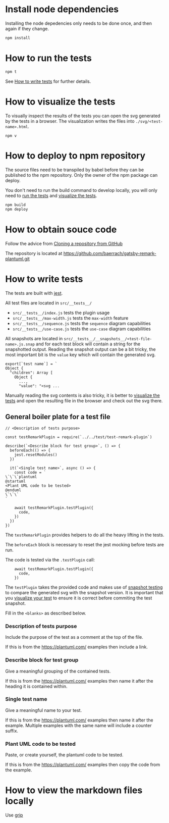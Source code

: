 # Install node dependencies #

Installing the node depedencies only needs to be done once, and then again if
they change.

```bash
npm install
```

# How to run the tests #

```bash
npm t
```

See [How to write tests](#how-to-write-tests) for further details.

# How to visualize the tests #

To visually inspect the results of the tests you can open the svg generated by
the tests in a browser. The visualization writes the files into
`./svg/<test-name>.html`.

```
npm v
```

# How to deploy to npm repository #

The source files need to be transpiled by babel before they can be published to
the npm repository. Only the owner of the npm package can deploy.

You don't need to run the build command to develop locally, you will only need
to [run the tests](#how-to-test) and [visualize the tests](#how-to-visualize-the-tests).

```bash
npm build
npm deploy
```

# How to obtain souce code #

Follow the advice from [Cloning a repository from GitHub](https://help.github.com/en/github/creating-cloning-and-archiving-repositories/cloning-a-repository-from-github)

The repository is located at https://github.com/baerrach/gatsby-remark-plantuml.git

# How to write tests #

The tests are built with [jest](https://jestjs.io).

All test files are located in `src/__tests__/`

* `src/__tests__/index.js` tests the plugin usage
* `src/__tests__/max-width.js` tests the `max-width` feature
* `src/__tests__/sequence.js` tests the `sequence` diagram capabilities
* `src/__tests__/use-case.js` tests the `use-case` diagram capabilities

All snapshots are located in `src/__tests__/__snapshots__/<test-file-name>.js.snap` and
for each test block will contain a string for the snapshotted output. Reading
the snapshot output can be a bit tricky, the most important bit is the `value`
key which will contain the generated svg.

```
export[`test name`] = `
Object {
  "children": Array [
    Object {
      ...,
      "value": "<svg ...
```

Manually reading the svg contents is also tricky, it is better to [visualize the
tests](#how-to-visualize-the-tests) and open the resulting file in the browser
and check out the svg there.

## General boiler plate for a test file ##

```
// <Description of tests purpose>

const testRemarkPlugin = require(`../../test/test-remark-plugin`)

describe(`<Describe block for test group>`, () => {
  beforeEach(() => {
    jest.resetModules()
  })

  it(`<Single test name>`, async () => {
    const code = `
\`\`\`plantuml
@startuml
<Plant UML code to be tested>
@enduml
\`\`\`
`

    await testRemarkPlugin.testPlugin({
      code,
    })
  })
})
```

The `testRemarkPlugin` provides helpers to do all the heavy lifting in the
tests.

The `beforeEach` block is necessary to reset the jest mocking before tests are
run.

The code is tested via the `.testPlugin` call:

```
    await testRemarkPlugin.testPlugin({
      code,
    })
```

The `testPlugin` takes the provided code and makes use of [snapshot
testing](https://jestjs.io/docs/en/snapshot-testing) to compare the generated
svg with the snapshot version. It is important that you [visualize your
test](http://localhost:6419/#how-to-visualize-the-tests) to ensure it is correct
before commiting the test snapshot.

Fill in the `<blanks>` as described below.

### Description of tests purpose ###

Include the purpose of the test as a comment at the top of the file.

If this is from the <https://plantuml.com/> examples then include a link.

### Describe block for test group ###

Give a meaningful grouping of the contained tests.

If this is from the <https://plantuml.com/> examples then name it after the
heading it is contained within.

### Single test name ###

Give a meaningful name to your test.

If this is from the <https://plantuml.com/> examples then name it after the
example. Multiple examples with the same name will include a counter suffix.

### Plant UML code to be tested ###

Paste, or create yourself, the plantuml code to be tested.

If this is from the <https://plantuml.com/> examples then copy the code from the
example.

# How to view the markdown files locally #

Use [grip](https://github.com/joeyespo/grip)

